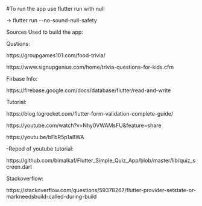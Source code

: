 #To run the app use flutter run with null
 <p> -> flutter run --no-sound-null-safety </p>
<p>Sources Used to build the app:</p>
<p>Qustions:</p>
  <p> https://groupgames101.com/food-trivia/ </p>
  <p>https://www.signupgenius.com/home/trivia-questions-for-kids.cfm </p>
<p>Firbase Info:</p>
  <p>https://firebase.google.com/docs/database/flutter/read-and-write </p>
  <p> Tutorial:</p>
  <p> https://blog.logrocket.com/flutter-form-validation-complete-guide/ </p>
  <p> https://youtube.com/watch?v=Nhy0VWAMsFU&feature=share </p>
   <p>https://youtu.be/bFbR5p1a8WA </p>
    <p> -Repod of youtube tutorial:</p>
     <p>  https://github.com/bimalkaf/Flutter_Simple_Quiz_App/blob/master/lib/quiz_screen.dart</p>
   <p>Stackoverflow:</p>
   <p>https://stackoverflow.com/questions/59378267/flutter-provider-setstate-or-markneedsbuild-called-during-build</p>

